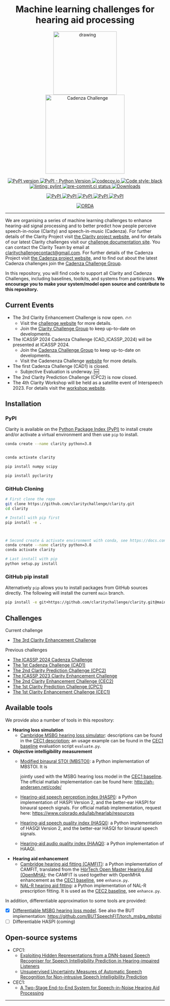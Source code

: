 <!-- markdownlint-disable MD041 -->
<div align="center">

<h1>Machine learning challenges for hearing aid processing</h1>

<p align="center">
  <img src="docs/images/earfinal_clarity_customColour.png" alt="drawing" width="200" hspace="40"/>

  <img src="docs/images/cadenza_logo.png" alt="Cadenza Challenge" width="250" hspace="40"/>
<p>

[
![PyPI version](https://badge.fury.io/py/pyclarity.svg)
](https://badge.fury.io/py/pyclarity)
[
![PyPI - Python Version](https://img.shields.io/pypi/pyversions/pyclarity)
](https://pypi.org/project/pyclarity/)
[
![codecov.io](https://codecov.io/github/claritychallenge/clarity/coverage.svg?branch=main)
](https://app.codecov.io/gh/claritychallenge/clarity)
[
![Code style: black](https://img.shields.io/badge/code%20style-black-000000.svg)
](https://github.com/psf/black)
[
![linting: pylint](https://img.shields.io/badge/linting-pylint-yellowgreen)
](https://github.com/PyCQA/pylint)
[
![pre-commit.ci status](https://results.pre-commit.ci/badge/github/claritychallenge/clarity/main.svg)
](https://results.pre-commit.ci/latest/github/claritychallenge/clarity/main)
[
![Downloads](https://pepy.tech/badge/pyclarity)
](https://pepy.tech/project/pyclarity)

[
![PyPI](https://img.shields.io/static/v1?label=CEC3%20Challenge%20-%20pypi&message=v0.5.0&color=orange)
](https://pypi.org/project/pyclarity/0.5.0/)
[
![PyPI](https://img.shields.io/static/v1?label=ICASSP%202024%20Cadenza%20Challenge%20-%20pypi&message=v0.4.1&color=orange)
](https://pypi.org/project/pyclarity/0.4.1/)
[
![PyPI](https://img.shields.io/static/v1?label=CAD1%20and%20CPC2%20Challenges%20-%20pypi&message=v0.3.4&color=orange)
](https://pypi.org/project/pyclarity/0.3.4/)
[
![PyPI](https://img.shields.io/static/v1?label=ICASSP%202023%20Challenge%20-%20pypi&message=v0.2.1&color=orange)
](https://pypi.org/project/pyclarity/0.2.1/)
[
![PyPI](https://img.shields.io/static/v1?label=CEC2%20Challenge%20-%20pypi&message=v0.1.1&color=orange)
](https://pypi.org/project/pyclarity/0.1.1/)

[
![ORDA](https://img.shields.io/badge/ORDA--DOI-10.15131%2Fshef.data.23230694.v.1-lightgrey)
](https://figshare.shef.ac.uk/articles/software/clarity/23230694/1)
</p>

</div>

---

We are organising a series of machine learning challenges to enhance hearing-aid signal processing and to better predict how people perceive speech-in-noise (Clarity) and speech-in-music (Cadenza). For further details of the Clarity Project visit [the Clarity project website](http://claritychallenge.org/), and for details of our latest Clarity challenges visit our [challenge documentation site](https://claritychallenge.github.io/clarity_CC_doc/). You can contact the Clarity Team by email at [claritychallengecontact@gmail.com](claritychallengecontact@gmail.com). For further details of the Cadenza Project visit [the Cadenza project website](http://cadenzachallenge.org/), and to find out about the latest Cadenza challenges join the [Cadenza Challenge Group](https://groups.google.com/g/cadenza-challenge).

In this repository, you will find code to support all Clarity and Cadenza Challenges, including baselines, toolkits, and systems from participants. **We encourage you to make your system/model open source and contribute to this repository.**

## Current Events

- The 3rd Clarity Enhancement Challenge is now open. :fire::fire:
  - Visit the [challenge website](https://claritychallenge.org/docs/cec3/cec3_intro) for more details.
  - Join the [Clarity Challenge Group](https://groups.google.com/g/clarity-challenge) to keep up-to-date on developments.
- The ICASSP 2024 Cadenza Challenge (CAD_ICASSP_2024) will be presented at ICASSP 2024.
  - Join the [Cadenza Challenge Group](https://groups.google.com/g/cadenza-challenge) to keep up-to-date on developments.
  - Visit the Cadenenza Challenge [website](https://cadenzachallenge.org/) for more details.
- The first Cadenza Challenge (CAD1) is closed.
  - Subjective Evaluation is underway. :new:
- The 2nd Clarity Prediction Challenge (CPC2) is now closed.
- The 4th Clarity Workshop will be held as a satellite event of Interspeech 2023. For details visit the [workshop website](https://claritychallenge.org/clarity2023-workshop/).

## Installation

### PyPI

Clarity is available on the [Python Package Index (PyPI)](https://pypi.org/project/pyclarity) to install create and/or
activate a virtual environment and then use `pip` to install.

```bash
conda create --name clarity python=3.8


conda activate clarity

pip install numpy scipy

pip install pyclarity

```

### GitHub Cloning

```bash
# First clone the repo
git clone https://github.com/claritychallenge/clarity.git
cd clarity

# Install with pip first
pip install -e .



# Second create & activate environment with conda, see https://docs.conda.io/projects/conda/en/latest/user-guide/install/index.html
conda create --name clarity python=3.8
conda activate clarity

# Last install with pip
python setup.py install


```

### GitHub pip install

Alternatively `pip` allows you to install packages from GitHub sources directly. The following will install the current
`main` branch.

```bash
pip install -e git+https://github.com/claritychallenge/clarity.git@main
```

## Challenges

Current challenge

- [The 3rd Clarity Enhancement Challenge](./recipes/cec3)

Previous challenges

- [The ICASSP 2024 Cadenza Challenge](./recipes/cad_icassp_2024)
- [The 1st Cadenza Challenge (CAD1)](./recipes/cad1)
- [The 2nd Clarity Prediction Challenge (CPC2)](./recipes/cpc2)
- [The ICASSP 2023 Clarity Enhancement Challenge](./recipes/icassp_2023)
- [The 2nd Clarity Enhancement Challenge (CEC2)](./recipes/cec2)
- [The 1st Clarity Prediction Challenge (CPC1)](./recipes/cpc1)
- [The 1st Clarity Enhancement Challenge (CEC1)](./recipes/cec1)

## Available tools

We provide also a number of tools in this repository:

- **Hearing loss simulation**
  - [Cambridge MSBG hearing loss simulator](./clarity/evaluator/msbg): descriptions can be found in the [CEC1
    description](./recipes/cec1); an usage example can be found in the [CEC1 baseline](./recipes/cec1/baseline)
    evaluation script `evaluate.py`.
- **Objective intelligibility measurement**
  - [Modified binaural STOI (MBSTOI)](./clarity/mbstoi/mbstoi.py): a Python implementation of MBSTOI. It is

    jointly used with the MSBG hearing loss model in the [CEC1 baseline](./recipes/cec1/baseline). The official matlab
    implementation can be found here: <http://ah-andersen.net/code/>
  - [Hearing-aid speech perception index (HASPI)](./clarity/evaluator/haspi/haspi.py): a Python implementation of
    HASPI Version 2, and the better-ear HASPI for binaural speech signals. For official matlab implementation, request here: <https://www.colorado.edu/lab/hearlab/resources>
  - [Hearing-aid speech quality index (HASQI)](./clarity/evaluator/hasqi/hasqi.py): a Python implementation of
    HASQI Version 2, and the better-ear HASQI for binaural speech signals.
  - [Hearing-aid audio quality index (HAAQI)](./clarity/evaluator/haaqi/haaqi.py): a Python implementation of
    HAAQI.
- **Hearing aid enhancement**
  - [Cambridge hearing aid fitting (CAMFIT)](./clarity/enhancer/gha/gainrule_camfit.py): a Python implementation of CAMFIT, translated from the [HörTech Open Master Hearing Aid (OpenMHA)](http://www.openmha.org/about/); the CAMFIT is used together with OpenMHA enhancement as the [CEC1 baseline](./recipes/cec1/baseline), see `enhance.py`.
  - [NAL-R hearing aid fitting](./clarity/enhancer/nalr.py): a Python implementation of NAL-R prescription fitting. It is used as the [CEC2 baseline](./recipes/cec2/baseline), see `enhance.py`.

In addition, differentiable approximation to some tools are provided:

- [x] [Differentiable MSBG hearing loss model](./clarity/predictor/torch_msbg.py). See also the BUT implementation:
      <https://github.com/BUTSpeechFIT/torch_msbg_mbstoi>
- [ ] Differentiable HASPI (coming)

## Open-source systems

- CPC1:
  - [Exploiting Hidden Representations from a DNN-based Speech Recogniser for Speech Intelligibility Prediction in
    Hearing-impaired Listeners](./recipes/cpc1/e032_sheffield)
  - [Unsupervised Uncertainty Measures of Automatic Speech Recognition for Non-intrusive Speech Intelligibility
    Prediction](./recipes/cpc1/e029_sheffield)
- CEC1:
  - [A Two-Stage End-to-End System for Speech-in-Noise Hearing Aid Processing](./recipes/cec1/e009_sheffield)

---
